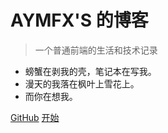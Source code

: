 # AYMFX'S 的博客

> 一个普通前端的生活和技术记录

- 螃蟹在剥我的壳，笔记本在写我。
- 漫天的我落在枫叶上雪花上。
- 而你在想我。

[GitHub](https://github.com/aymfx)
[开始](/技术/)
